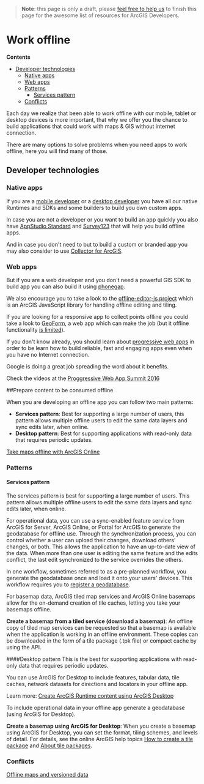> **Note**: this page is only a draft, please [feel free to help us](https://github.com/hhkaos/awesome-arcgis#contributions) to finish this page for the awesome list of resources for ArcGIS Developers.

# Work offline

<!-- START doctoc generated TOC please keep comment here to allow auto update -->
<!-- DON'T EDIT THIS SECTION, INSTEAD RE-RUN doctoc TO UPDATE -->
**Contents**

- [Developer technologies](#developer-technologies)
  - [Native apps](#native-apps)
  - [Web apps](#web-apps)
  - [Patterns](#patterns)
    - [Services pattern](#services-pattern)
  - [Conflicts](#conflicts)

<!-- END doctoc generated TOC please keep comment here to allow auto update -->

Each day we realize that been able to work offline with our mobile, tablet or
desktop devices is more important, that why we offer you the chance to build
applications that could work with maps & GIS without internet connection.

There are many options to solve problems when you need apps to work offline, here
you will find many of those.

## Developer technologies
### Native apps
If you are a [mobile developer](../../mobile) or a [desktop developer](../../mobile)
you have all our native Runtimes and SDKs and some builders to build you own
custom apps.

In case you are not a developer or you want to build an app quickly you also
have [AppStudio Standard](../products/appstudio) and [Survey123](../products/survey123)
that will help you build offline apps.

And in case you don't need to but to build a custom or branded app you may also
consider to use [Collector for ArcGIS](http://www.esri.com/products/collector-for-arcgis).

### Web apps
But if you are a web developer and you don't need a powerful GIS SDK to build
app you can also build it using [phonegap](../../front-end/phonegap).

We also encourage you to take a look to the [offline-editor-js project](../../front-end/dojo/offline-editor-js) which is an ArcGIS JavaScript
library for handling offline editing and tiling.

If you are looking for a responsive app to collect points oflline you could take
a look to [GeoForm](https://github.com/Esri/geoform-template-js), a web app which can make the job (but it offline functionality
  [is limited](https://geonet.esri.com/groups/survey123/blog/2015/09/04/survey123-collector-and-geoform-a-quick-comparison)).

If you don't know already, you should learn about [progressive web apps](https://developers.google.com/web/progressive-web-apps/) in order to be
learn how to build reliable, fast and engaging apps even when you have no
Internet connection.

Google is doing a great job spreading the word about it benefits.

Check the videos at the [Proggressive Web App Summit 2016](https://www.youtube.com/playlist?list=PLNYkxOF6rcIAWWNR_Q6eLPhsyx6VvYjVb)

##Prepare content to be consumed offline

When you are developing an offline app you can follow two main patterns:

* **Services pattern**: Best for supporting a large number of users, this pattern allows multiple offline users to edit the same data layers and sync edits later, when online.
* **Desktop pattern**: Best for supporting applications with read-only data that requires periodic updates.

[Take maps offline with ArcGIS Online](http://doc.arcgis.com/en/arcgis-online/create-maps/take-maps-offline.htm)

### Patterns
#### Services pattern
The services pattern is best for supporting a large number of users. This pattern allows multiple offline users to edit the same data layers and sync edits later, when online.

For operational data, you can use a sync-enabled feature service from ArcGIS for Server, ArcGIS Online, or Portal for ArcGIS to generate the geodatabase for offline use. Through the synchronization process, you can control whether a user can upload their changes, download others' changes, or both. This allows the application to have an up-to-date view of the data. When more than one user is editing the same feature and the edits conflict, the last edit synchronized to the service overrides the others.

In one workflow, sometimes referred to as a pre-planned workflow, you generate the geodatabase once and load it onto your users' devices. This workflow requires you to [register a geodatabase](https://developers.arcgis.com/net/10-2/desktop/guide/create-an-offline-map.htm#ESRI_SECTION3_7BBF009905B847569B3E8B61A1991001).

For basemap data, ArcGIS tiled map services and ArcGIS Online basemaps allow for the on-demand creation of tile caches, letting you take your basemaps offline.

**Create a basemap from a tiled service (download a basemap)**: An offline copy of
tiled map services can be requested so that a basemap is available when the
application is working in an offline environment. These copies can be downloaded
in the form of a tile package (.tpk file) or compact cache by using the API.

####Desktop pattern
This is the best for supporting applications with read-only data that requires
periodic updates.

You can use ArcGIS for Desktop to include features, tabular data, tile caches,
network datasets for directions and locators in your offline app.

Learn more: [Create ArcGIS Runtime content using ArcGIS Desktop](http://desktop.arcgis.com/en/arcmap/10.3/map/working-with-arcmap/creating-arcgis-runtime-content.htm)

To include operational data in your offline app generate a geodatabase (using
ArcGIS for Desktop).

**Create a basemap using ArcGIS for Desktop**: When you create a basemap using
ArcGIS for Desktop, you can set the format, tiling schemes, and levels of detail.
For details, see the online ArcGIS help topics
[How to create a tile package](http://desktop.arcgis.com/en/arcmap/10.3/map/working-with-arcmap/how-to-create-a-tile-package.htm) and [About tile packages](http://desktop.arcgis.com/en/arcmap/10.3/map/working-with-arcmap/about-tile-packages.htm).

### Conflicts
[Offline maps and versioned data](http://server.arcgis.com/en/server/latest/publish-services/linux/offline-maps-and-versioned-data.htm)
